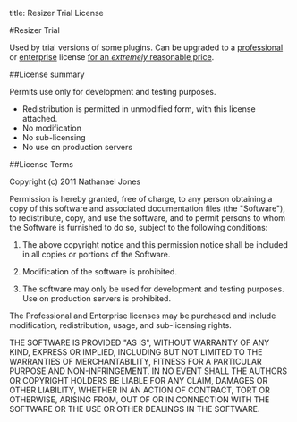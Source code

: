 title: Resizer Trial License

#Resizer Trial

Used by trial versions of some plugins. Can be upgraded to a [professional][pro] or [enterprise][enterprise] license [for an *extremely* reasonable price](/plugins).

##License summary

Permits use only for development and testing purposes.

* Redistribution is permitted in unmodified form, with this license attached.
* No modification
* No sub-licensing
* No use on production servers


##License Terms

Copyright (c) 2011 Nathanael Jones

Permission is hereby granted, free of charge, to any person obtaining a copy
of this software and associated documentation files (the "Software"), to 
redistribute, copy, and use the software, and to permit persons to whom 
the Software is furnished to do so, subject to the following conditions:


1. The above copyright notice and this permission notice shall be included in
all copies or portions of the Software.

2. Modification of the software is prohibited.

3. The software may only be used for development and testing purposes. 
Use on production servers is prohibited.

The Professional and Enterprise licenses may be purchased and include 
modification, redistribution, usage, and sub-licensing rights.

THE SOFTWARE IS PROVIDED "AS IS", WITHOUT WARRANTY OF ANY KIND, EXPRESS OR
IMPLIED, INCLUDING BUT NOT LIMITED TO THE WARRANTIES OF MERCHANTABILITY,
FITNESS FOR A PARTICULAR PURPOSE AND NON-INFRINGEMENT. IN NO EVENT SHALL THE
AUTHORS OR COPYRIGHT HOLDERS BE LIABLE FOR ANY CLAIM, DAMAGES OR OTHER
LIABILITY, WHETHER IN AN ACTION OF CONTRACT, TORT OR OTHERWISE, ARISING FROM,
OUT OF OR IN CONNECTION WITH THE SOFTWARE OR THE USE OR OTHER DEALINGS IN
THE SOFTWARE.

[freedom]: /licenses/freedom  "Resizer Freedom License"
[trial]: /licenses/trial  "Resizer Trial License"
[pro]: /licenses/pro  "Resizer Professional License"
[proclient]: /licenses/proclient  "Resizer Professional Client License"
[enterprise]: /licenses/enterprise  "Resizer Enterprise License"
